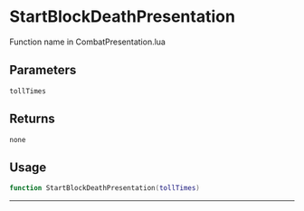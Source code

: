 # StartBlockDeathPresentation
Function name in CombatPresentation.lua
## Parameters
`tollTimes`
## Returns
`none`
## Usage
```lua
function StartBlockDeathPresentation(tollTimes)
```
---
